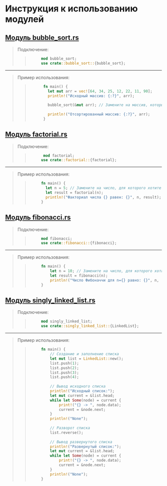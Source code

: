 # Инструкция к использованию модулей

## [Модуль bubble_sort.rs](https://github.com/KaRaKurT1/Rust_Algorithms_Modules/blob/main/bubble_sort.rs)
> Подключение:
> > ```rust
> >      mod bubble_sort;
> >      use crate::bubble_sort::{bubble_sort};
> >  ```
---
> Пример использования:
> > ```rust
> >       fn main() {
> >         let mut arr = vec![64, 34, 25, 12, 22, 11, 90];
> >         println!("Исходный массив: {:?}", arr);
> >         
> >         bubble_sort(&mut arr); // Замените на массив, который хотите отсортировать
> >           
> >         println!("Отсортированный массив: {:?}", arr);
> >       }
> > ```

## [Модуль factorial.rs](https://github.com/KaRaKurT1/Rust_Algorithms_Modules/blob/main/factorial.rs)

> Подключение:
> > ```rust
> >       mod factorial;
> >      use crate::factorial::{factorial};
> >```
---
> Пример использования:
> > ```rust
> >      fn main() {
> >        let n = 5; // Замените на число, для которого хотите вычислить факториал
> >        let result = factorial(n);
> >        println!("Факториал числа {} равен: {}", n, result);
> >      }
> > ```

## [Модуль fibonacci.rs](https://github.com/KaRaKurT1/Rust_Algorithms_Modules/blob/main/fibonacci.rs)

> Подключение:
> > ```rust
> >      mod fibonacci;
> >      use crate::fibonacci::{fibonacci};
> > ```
---
> Пример использования:
> > ```rust
> >      fn main() {
> >          let n = 10; // Замените на число, для которого хотите вычислить число Фибоначчи
> >          let result = fibonacci(n);
> >          println!("Число Фибоначчи для n={} равно: {}", n, result);
> >      }
> > ```

## [Модуль singly_linked_list.rs](https://github.com/KaRaKurT1/Rust_Algorithms_Modules/blob/main/singly_linked_list.rs)

> Подключение:
> > ```rust
> >      mod singly_linked_list;
> >      use crate::singly_linked_list::{LinkedList};
> > ```
---
> Пример использования:
> > ```rust
> >      fn main() {
> >          // Создание и заполнение списка
> >          let mut list = LinkedList::new();
> >          list.push(1);
> >          list.push(2);
> >          list.push(3);
> >          list.push(4);
> >      
> >          // Вывод исходного списка
> >          println!("Исходный список:");
> >          let mut current = &list.head;
> >          while let Some(node) = current {
> >              print!("{} -> ", node.data);
> >              current = &node.next;
> >          }
> >          println!("None");
> >      
> >          // Разворот списка
> >          list.reverse();
> >      
> >          // Вывод развернутого списка
> >          println!("Развернутый список:");
> >          let mut current = &list.head;
> >          while let Some(node) = current {
> >              print!("{} -> ", node.data);
> >              current = &node.next;
> >          }
> >          println!("None");
> >      }
> > ```

